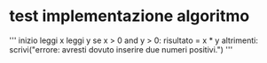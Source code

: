 # test implementazione algoritmo
'''
inizio
leggi x
leggi y
se x > 0 and y > 0:
    risultato = x * y
altrimenti:
    scrivi("errore: avresti dovuto inserire due numeri positivi.")
'''